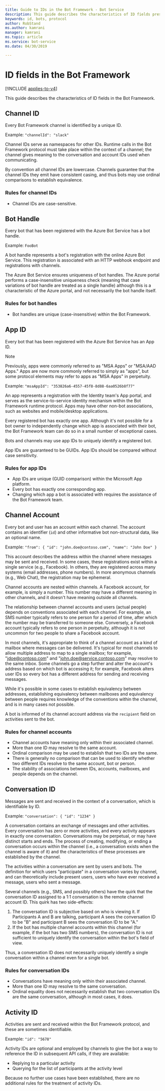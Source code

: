 ```yaml
---
title: Guide to IDs in the Bot Framework - Bot Service
description: This guide describes the characteristics of ID fields present in the Bot Framework v3 protocol.
keywords: id, bots, protocol
author: RobStand
ms.author: kamrani
manager: kamrani
ms.topic: article
ms.service: bot-service
ms.date: 04/30/2019

---
```


# ID fields in the Bot Framework

[!INCLUDE [applies-to-v4](includes/applies-to-v4-current.md)]

This guide describes the characteristics of ID fields in the Bot Framework.

## Channel ID

Every Bot Framework channel is identified by a unique ID.

Example: `"channelId": "slack"`

Channel IDs serve as namespaces for other IDs. Runtime calls in the Bot Framework protocol must take place
within the context of a channel; the channel gives meaning to the conversation and account IDs used when
communicating.

By convention all channel IDs are lowercase. Channels guarantee that the channel IDs they emit have consistent
casing, and thus bots may use ordinal comparisons to establish equivalence.

### Rules for channel IDs

- Channel IDs are case-sensitive.

## Bot Handle

Every bot that has been registered with the Azure Bot Service has a bot handle.

Example: `FooBot`

A bot handle represents a bot's registration with the online Azure Bot Service. This registration is associated
with an HTTP webhook endpoint and registrations with channels.

The Azure Bot Service ensures uniqueness of bot handles. The Azure portal performs a case-insensitive
uniqueness check (meaning that case variations of bot handle are treated as a single handle) although this is
a characteristic of the Azure portal, and not necessarily the bot handle itself.

### Rules for bot handles

* Bot handles are unique (case-insensitive) within the Bot Framework.

## App ID

Every bot that has been registered with the Azure Bot Service has an App ID.

> [!NOTE]
> Previously, apps were commonly referred to as "MSA Apps" or "MSA/AAD Apps." Apps are now more commonly referred to simply as "apps", but some protocol elements may refer to apps as "MSA Apps" in perpetuity.

Example: `"msaAppId": "353826a6-4557-45f8-8d88-6aa0526b8f77"`

An app represents a registration with the Identity team's App portal, and serves as the service-to-service
identity mechanism within the Bot Framework runtime protocol. Apps may have other non-bot associations, such
as websites and mobile/desktop applications.

Every registered bot has exactly one app. Although it's not possible for a bot owner to independently change which
app is associated with their bot, the Bot Framework team can do so in a small number of exceptional cases.

Bots and channels may use app IDs to uniquely identify a registered bot.

App IDs are guaranteed to be GUIDs. App IDs should be compared without case sensitivity.

### Rules for app IDs

* App IDs are unique (GUID comparison) within the Microsoft App platform.
* Every bot has exactly one corresponding app.
* Changing which app a bot is associated with requires the assistance of the Bot Framework team.

## Channel Account

Every bot and user has an account within each channel. The account contains an identifier (`id`) and other
informative bot non-structural data, like an optional name.

Example: `"from": { "id": "john.doe@contoso.com", "name": "John Doe" }`

This account describes the address within the channel where messages may be sent and received. In some
cases, these registrations exist within a single service (e.g., Facebook). In others, they are registered
across many systems (email addresses, phone numbers). In more anonymous channels (e.g., Web Chat), the registration
may be ephemeral.

Channel accounts are nested within channels. A Facebook account, for example, is simply a number. This
number may have a different meaning in other channels, and it doesn't have meaning outside all channels.

The relationship between channel accounts and users (actual people) depends on conventions associated with
each channel. For example, an SMS number typically refers to one person for a period of time, after which
the number may be transferred to someone else. Conversely, a Facebook account typically refers to one person
in perpetuity, although it is not uncommon for two people to share a Facebook account.

In most channels, it's appropriate to think of a channel account as a kind of mailbox where messages can be
delivered. It's typical for most channels to allow multiple address to map to a single mailbox; for example,
"jdoe@contoso.com" and "john.doe@service.contoso.com" may resolve to the same inbox. Some channels go
a step further and alter the account's address based on which bot is accessing it; for example, Facebook alters user IDs so every bot has a different address for sending and receiving messages.

While it's possible in some cases to establish equivalency between addresses, establishing equivalency
between mailboxes and equivalency between people requires knowledge of the conventions within the channel,
and is in many cases not possible.

A bot is informed of its channel account address via the `recipient` field on activities sent to the bot.

### Rules for channel accounts

* Channel accounts have meaning only within their associated channel.
* More than one ID may resolve to the same account.
* Ordinal comparison may be used to establish that two IDs are the same.
* There is generally no comparison that can be used to identify whether two different IDs resolve
  to the same account, bot or person.
* The stability of associations between IDs, accounts, mailboxes, and people depends on the channel.

## Conversation ID

Messages are sent and received in the context of a conversation, which is identifiable by ID.

Example: `"conversation": { "id": "1234" }`

A conversation contains an exchange of messages and other activities. Every conversation has zero or more
activities, and every activity appears in exactly one conversation. Conversations may be perpetual, or may
have distinct starts and ends. The process of creating, modifying, or ending a conversation occurs within
the channel (i.e., a conversation exists when the channel is aware of it) and the characteristics of these
processes are established by the channel.

The activities within a conversation are sent by users and bots. The definition for which users "participate"
in a conversation varies by channel, and can theoretically include present users, users who have ever
received a message, users who sent a message.

Several channels (e.g., SMS, and possibly others) have the quirk that the conversation ID assigned to a 1:1
conversation is the remote channel account ID. This quirk has two side-effects:
1. The conversation ID is subjective based on who is viewing it. If Participants A and B are talking,
   participant A sees the conversation ID to be "B" and participant B sees the conversation ID to be "A."
2. If the bot has multiple channel accounts within this channel (for example, if the bot has two SMS numbers),
   the conversation ID is not sufficient to uniquely identify the conversation within the bot's field of view.

Thus, a conversation ID does not necessarily uniquely identify a single conversation within a channel even
for a single bot.

### Rules for conversation IDs

* Conversations have meaning only within their associated channel.
* More than one ID may resolve to the same conversation.
* Ordinal equality does not necessarily establish that two conversation IDs are the same conversation, although
  in most cases, it does.

## Activity ID

Activities are sent and received within the Bot Framework protocol, and these are sometimes identifiable.

Example: `"id": "5678"`

Activity IDs are optional and employed by channels to give the bot a way to reference the ID in subsequent
API calls, if they are available:
* Replying to a particular activity
* Querying for the list of participants at the activity level

Because no further use cases have been established, there are no additional rules for the treatment of activity
IDs.
